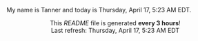 My name is Tanner and today is Thursday, April 17, 5:23 AM EDT.

<p align="center">This <i>README</i> file is generated <b>every 3 hours</b>!</br>Last refresh: Thursday, April 17, 5:23 AM EDT<br /></p>
